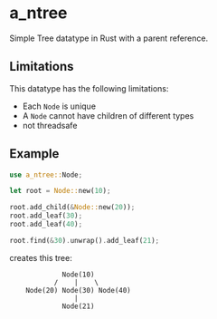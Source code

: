 # a_ntree
Simple Tree datatype in Rust with a parent reference.

## Limitations
 This datatype has the following limitations:
* Each `Node` is unique
* A `Node` cannot have children of different types
* not threadsafe

## Example
```rust norun ignore
use a_ntree::Node;

let root = Node::new(10);

root.add_child(&Node::new(20));
root.add_leaf(30);
root.add_leaf(40);

root.find(&30).unwrap().add_leaf(21);
```
creates this tree:
```norun
             Node(10)
           /    |    \
    Node(20) Node(30) Node(40)
                | 
             Node(21)
```
